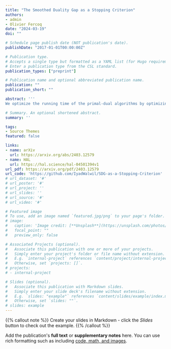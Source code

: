 ```yaml
---
title: "The Smoothed Duality Gap as a Stopping Criterion"
authors:
- admin
- Olivier Fercoq
date: "2024-03-19"
doi: ""

# Schedule page publish date (NOT publication's date).
publishDate: "2017-01-01T00:00:00Z"

# Publication type.
# Accepts a single type but formatted as a YAML list (for Hugo requirements).
# Enter a publication type from the CSL standard.
publication_types: ["preprint"]

# Publication name and optional abbreviated publication name.
publication: ""
publication_short: ""

abstract: ''' 
We optimize the running time of the primal-dual algorithms by optimizing their stopping criteria for solving convex optimization problems under affine equality constraints, which means terminating the algorithm earlier with fewer iterations. We study the relations between four stopping criteria and show under which conditions they are accurate to detect optimal solutions. The uncomputable one: "Optimality gap and Feasibility error", and the computable ones: the "Karush-Kuhn-Tucker error", the "Projected Duality Gap", and the "Smoothed Duality Gap". Assuming metric sub-regularity or quadratic error bound, we establish that all of the computable criteria provide practical upper bounds for the optimality gap, and approximate it effectively. Furthermore, we establish comparability between some of the computable criteria under certain conditions. Numerical experiments on basis pursuit, and quadratic programs with(out) non-negative weights corroborate these findings and show the superior stability of the smoothed duality gap over the rest." '''

# Summary. An optional shortened abstract.
summary: ''

tags:
- Source Themes
featured: false

links:
- name: arXiv
  url: https://arxiv.org/abs/2403.12579
- name: HAL
  url: https://hal.science/hal-04501394v1
url_pdf: https://arxiv.org/pdf/2403.12579
url_code: 'https://github.com/IyadWalwil/SDG-as-a-Stopping-Criterion'
# url_dataset: '#'
# url_poster: '#'
# url_project: ''
# url_slides: ''
# url_source: '#'
# url_video: '#'

# Featured image
# To use, add an image named `featured.jpg/png` to your page's folder. 
# image:
#   caption: 'Image credit: [**Unsplash**](https://unsplash.com/photos/s9CC2SKySJM)'
#   focal_point: ""
#   preview_only: false

# Associated Projects (optional).
#   Associate this publication with one or more of your projects.
#   Simply enter your project's folder or file name without extension.
#   E.g. `internal-project` references `content/project/internal-project/index.md`.
#   Otherwise, set `projects: []`.
# projects:
# - internal-project

# Slides (optional).
#   Associate this publication with Markdown slides.
#   Simply enter your slide deck's filename without extension.
#   E.g. `slides: "example"` references `content/slides/example/index.md`.
#   Otherwise, set `slides: ""`.
# slides: example
---
```


{{% callout note %}}
Create your slides in Markdown - click the *Slides* button to check out the example.
{{% /callout %}}

Add the publication's **full text** or **supplementary notes** here. You can use rich formatting such as including [code, math, and images](https://docs.hugoblox.com/content/writing-markdown-latex/).
